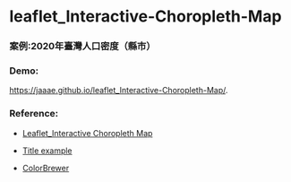 # leaflet_Interactive-Choropleth-Map

<h3>案例:2020年臺灣人口密度（縣市）</h3>



### Demo:
https://jaaae.github.io/leaflet_Interactive-Choropleth-Map/.

### Reference:

+ [Leaflet_Interactive Choropleth Map](https://leafletjs.com/examples/choropleth/)

+ [Title example](https://handsondataviz.github.io/leaflet-map-simple/)

+ [ColorBrewer](https://colorbrewer2.org/#type=sequential&scheme=BuGn&n=3)
